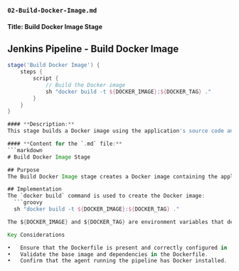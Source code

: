 ### **`02-Build-Docker-Image.md`**

#### **Title:** Build Docker Image Stage

## Jenkins Pipeline - Build Docker Image

```groovy
stage('Build Docker Image') {
    steps {
        script {
            // Build the Docker image
            sh "docker build -t ${DOCKER_IMAGE}:${DOCKER_TAG} ."
        }
    }
}

#### **Description:**
This stage builds a Docker image using the application's source code and a `Dockerfile`.

#### **Content for the `.md` file:**
```markdown
# Build Docker Image Stage

## Purpose
The Build Docker Image stage creates a Docker image containing the application, using the codebase and the `Dockerfile` located in the repository.

## Implementation
The `docker build` command is used to create the Docker image:
  ```groovy
  sh "docker build -t ${DOCKER_IMAGE}:${DOCKER_TAG} ."

The ${DOCKER_IMAGE} and ${DOCKER_TAG} are environment variables that define the name and tag of the image.

Key Considerations

•	Ensure that the Dockerfile is present and correctly configured in 	the repository.
•	Validate the base image and dependencies in the Dockerfile.
•	Confirm that the agent running the pipeline has Docker installed.